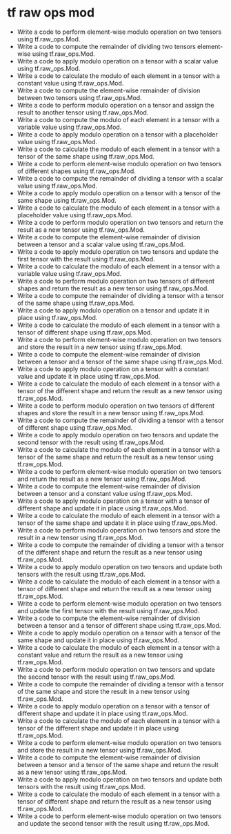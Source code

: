 # tf raw ops mod

- Write a code to perform element-wise modulo operation on two tensors using tf.raw_ops.Mod.
- Write a code to compute the remainder of dividing two tensors element-wise using tf.raw_ops.Mod.
- Write a code to apply modulo operation on a tensor with a scalar value using tf.raw_ops.Mod.
- Write a code to calculate the modulo of each element in a tensor with a constant value using tf.raw_ops.Mod.
- Write a code to compute the element-wise remainder of division between two tensors using tf.raw_ops.Mod.
- Write a code to perform modulo operation on a tensor and assign the result to another tensor using tf.raw_ops.Mod.
- Write a code to compute the modulo of each element in a tensor with a variable value using tf.raw_ops.Mod.
- Write a code to apply modulo operation on a tensor with a placeholder value using tf.raw_ops.Mod.
- Write a code to calculate the modulo of each element in a tensor with a tensor of the same shape using tf.raw_ops.Mod.
- Write a code to perform element-wise modulo operation on two tensors of different shapes using tf.raw_ops.Mod.
- Write a code to compute the remainder of dividing a tensor with a scalar value using tf.raw_ops.Mod.
- Write a code to apply modulo operation on a tensor with a tensor of the same shape using tf.raw_ops.Mod.
- Write a code to calculate the modulo of each element in a tensor with a placeholder value using tf.raw_ops.Mod.
- Write a code to perform modulo operation on two tensors and return the result as a new tensor using tf.raw_ops.Mod.
- Write a code to compute the element-wise remainder of division between a tensor and a scalar value using tf.raw_ops.Mod.
- Write a code to apply modulo operation on two tensors and update the first tensor with the result using tf.raw_ops.Mod.
- Write a code to calculate the modulo of each element in a tensor with a variable value using tf.raw_ops.Mod.
- Write a code to perform modulo operation on two tensors of different shapes and return the result as a new tensor using tf.raw_ops.Mod.
- Write a code to compute the remainder of dividing a tensor with a tensor of the same shape using tf.raw_ops.Mod.
- Write a code to apply modulo operation on a tensor and update it in place using tf.raw_ops.Mod.
- Write a code to calculate the modulo of each element in a tensor with a tensor of different shape using tf.raw_ops.Mod.
- Write a code to perform element-wise modulo operation on two tensors and store the result in a new tensor using tf.raw_ops.Mod.
- Write a code to compute the element-wise remainder of division between a tensor and a tensor of the same shape using tf.raw_ops.Mod.
- Write a code to apply modulo operation on a tensor with a constant value and update it in place using tf.raw_ops.Mod.
- Write a code to calculate the modulo of each element in a tensor with a tensor of the different shape and return the result as a new tensor using tf.raw_ops.Mod.
- Write a code to perform modulo operation on two tensors of different shapes and store the result in a new tensor using tf.raw_ops.Mod.
- Write a code to compute the remainder of dividing a tensor with a tensor of different shape using tf.raw_ops.Mod.
- Write a code to apply modulo operation on two tensors and update the second tensor with the result using tf.raw_ops.Mod.
- Write a code to calculate the modulo of each element in a tensor with a tensor of the same shape and return the result as a new tensor using tf.raw_ops.Mod.
- Write a code to perform element-wise modulo operation on two tensors and return the result as a new tensor using tf.raw_ops.Mod.
- Write a code to compute the element-wise remainder of division between a tensor and a constant value using tf.raw_ops.Mod.
- Write a code to apply modulo operation on a tensor with a tensor of different shape and update it in place using tf.raw_ops.Mod.
- Write a code to calculate the modulo of each element in a tensor with a tensor of the same shape and update it in place using tf.raw_ops.Mod.
- Write a code to perform modulo operation on two tensors and store the result in a new tensor using tf.raw_ops.Mod.
- Write a code to compute the remainder of dividing a tensor with a tensor of the different shape and return the result as a new tensor using tf.raw_ops.Mod.
- Write a code to apply modulo operation on two tensors and update both tensors with the result using tf.raw_ops.Mod.
- Write a code to calculate the modulo of each element in a tensor with a tensor of different shape and return the result as a new tensor using tf.raw_ops.Mod.
- Write a code to perform element-wise modulo operation on two tensors and update the first tensor with the result using tf.raw_ops.Mod.
- Write a code to compute the element-wise remainder of division between a tensor and a tensor of different shape using tf.raw_ops.Mod.
- Write a code to apply modulo operation on a tensor with a tensor of the same shape and update it in place using tf.raw_ops.Mod.
- Write a code to calculate the modulo of each element in a tensor with a constant value and return the result as a new tensor using tf.raw_ops.Mod.
- Write a code to perform modulo operation on two tensors and update the second tensor with the result using tf.raw_ops.Mod.
- Write a code to compute the remainder of dividing a tensor with a tensor of the same shape and store the result in a new tensor using tf.raw_ops.Mod.
- Write a code to apply modulo operation on a tensor with a tensor of different shape and update it in place using tf.raw_ops.Mod.
- Write a code to calculate the modulo of each element in a tensor with a tensor of the different shape and update it in place using tf.raw_ops.Mod.
- Write a code to perform element-wise modulo operation on two tensors and store the result in a new tensor using tf.raw_ops.Mod.
- Write a code to compute the element-wise remainder of division between a tensor and a tensor of the same shape and return the result as a new tensor using tf.raw_ops.Mod.
- Write a code to apply modulo operation on two tensors and update both tensors with the result using tf.raw_ops.Mod.
- Write a code to calculate the modulo of each element in a tensor with a tensor of different shape and return the result as a new tensor using tf.raw_ops.Mod.
- Write a code to perform element-wise modulo operation on two tensors and update the second tensor with the result using tf.raw_ops.Mod.